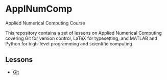 # ApplNumComp
Applied Numerical Computing Course

This repository contains a set of lessons on Applied Numerical Computing covering Git for version control, LaTeX for typesetting, and MATLAB and Python for high-level programming and scientific computing.

## Lessons
* [Git](https://github.com/ashleefv/ApplNumComp/blob/master/Git.md)

